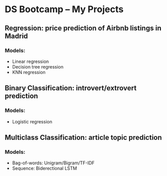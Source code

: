 # DS Bootcamp – My Projects


## Regression: price prediction of Airbnb listings in Madrid ##
### Models: ###
* Linear regression
* Decision tree regression
* KNN regression

## Binary Classification: introvert/extrovert prediction ##
### Models: ###
* Logistic regression

## Multiclass Classification: article topic prediction ##
### Models: ###
* Bag-of-words: Unigram/Bigram/TF-IDF
* Sequence: Biderectional LSTM 

